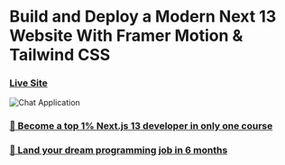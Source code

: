# Build and Deploy a Modern Next 13 Website With Framer Motion & Tailwind CSS

### [Live Site](https://Metafisch/e-sage-psi.vercel.app/)

![Chat Application](https://i.ibb.co/sbSHWH0/Thumbnail-1.png)

### [🌟 Become a top 1% Next.js 13 developer in only one course](https://jsmastery.pro/next13)
### [🚀 Land your dream programming job in 6 months](https://jsmastery.pro/masterclass)
